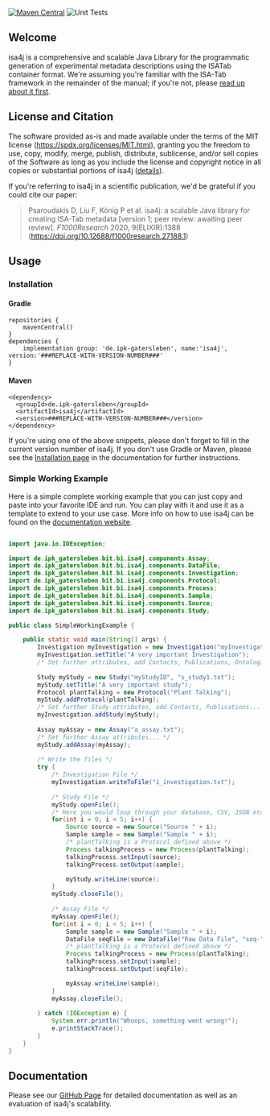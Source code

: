 [![Maven Central](https://img.shields.io/maven-central/v/de.ipk-gatersleben/isa4j.svg?label=Maven%20Central)](https://search.maven.org/search?q=g:%22de.ipk-gatersleben%22%20AND%20a:%22isa4j%22)
![Unit Tests](https://github.com/IPK-BIT/isa4j/actions/workflows/UnitTests.yml/badge.svg)


## Welcome
isa4j is a comprehensive and scalable Java Library for the programmatic generation of experimental metadata descriptions using the ISATab container format.
We're assuming you're familiar with the ISA-Tab framework in the remainder of the manual; if you're not, please [read up about it first](https://isa-specs.readthedocs.io/en/latest/).

## License and Citation
The software provided as-is and made available under the terms of the MIT license (https://spdx.org/licenses/MIT.html), granting you the freedom to use, copy, modify, merge, publish, distribute, sublicense, and/or sell copies of the Software as long as you include the license and copyright notice in all copies or substantial portions of isa4j ([details](https://en.wikipedia.org/wiki/MIT_License)).

If you're referring to isa4j in a scientific publication, we'd be grateful if you could cite our paper:

> Psaroudakis D, Liu F, König P et al. isa4j: a scalable Java library for creating ISA-Tab metadata [version 1; peer review: awaiting peer review]. *F1000Research* 2020, 9(ELIXIR):1388 (https://doi.org/10.12688/f1000research.27188.1)

<!-- > Citation forthcoming -->

## Usage

### Installation

#### Gradle

```
repositories {
	mavenCentral()
}    
dependencies {
	implementation group: 'de.ipk-gatersleben', name:'isa4j', version:'###REPLACE-WITH-VERSION-NUMBER###'
}
```

#### Maven

```
<dependency>
  <groupId>de.ipk-gatersleben</groupId>
  <artifactId>isa4j</artifactId>
  <version>###REPLACE-WITH-VERSION-NUMBER###</version>
</dependency>
```

If you're using one of the above snippets, please don't forget to fill in the current version number of isa4j.
If you don't use Gradle or Maven, please see the [Installation page](https://ipk-bit.github.io/isa4j/installation.html) in the documentation for further instructions.

### Simple Working Example

Here is a simple complete working example that you can just copy and paste into your favorite IDE and run.
You can play with it and use it as a template to extend to your use case.
More info on how to use isa4j can be found on the [documentation website](https://ipk-bit.github.io/isa4j/).

```java

import java.io.IOException;

import de.ipk_gatersleben.bit.bi.isa4j.components.Assay;
import de.ipk_gatersleben.bit.bi.isa4j.components.DataFile;
import de.ipk_gatersleben.bit.bi.isa4j.components.Investigation;
import de.ipk_gatersleben.bit.bi.isa4j.components.Protocol;
import de.ipk_gatersleben.bit.bi.isa4j.components.Process;
import de.ipk_gatersleben.bit.bi.isa4j.components.Sample;
import de.ipk_gatersleben.bit.bi.isa4j.components.Source;
import de.ipk_gatersleben.bit.bi.isa4j.components.Study;

public class SimpleWorkingExample {

	public static void main(String[] args) {
		Investigation myInvestigation = new Investigation("myInvestigationID");
		myInvestigation.setTitle("A very important Investigation");
		/* Set further attributes, add Contacts, Publications, Ontologies...*/
		
		Study myStudy = new Study("myStudyID", "s_study1.txt");
		myStudy.setTitle("A very important study");
		Protocol plantTalking = new Protocol("Plant Talking");
		myStudy.addProtocol(plantTalking);
		/* Set further Study attributes, add Contacts, Publications... */
		myInvestigation.addStudy(myStudy);
		
		Assay myAssay = new Assay("a_assay.txt");
		/* Set further Assay attributes... */
		myStudy.addAssay(myAssay);
		
		/* Write the files */
		try {
			/* Investigation File */
			myInvestigation.writeToFile("i_investigation.txt");
			
			/* Study File */
			myStudy.openFile();
			/* Here you would loop through your database, CSV, JSON etc. */
			for(int i = 0; i < 5; i++) {
				Source source = new Source("Source " + i);
				Sample sample = new Sample("Sample " + i);
				/* plantTalking is a Protocol defined above */
				Process talkingProcess = new Process(plantTalking); 
				talkingProcess.setInput(source);
				talkingProcess.setOutput(sample);

				myStudy.writeLine(source);
			}
			myStudy.closeFile();
			
			/* Assay File */
			myAssay.openFile();
			for(int i = 0; i < 5; i++) {
				Sample sample = new Sample("Sample " + i);
				DataFile seqFile = new DataFile("Raw Data File", "seq-"+ i + ".fasta");
				/* plantTalking is a Protocol defined above */
				Process talkingProcess = new Process(plantTalking); 
				talkingProcess.setInput(sample);
				talkingProcess.setOutput(seqFile);

				myAssay.writeLine(sample);
			}
			myAssay.closeFile();
			
		} catch (IOException e) {
			System.err.println("Whoops, something went wrong!");
			e.printStackTrace();
		}
	}
}
```


## Documentation
Please see our [GitHub Page](https://ipk-bit.github.io/isa4j) for detailed documentation as well as an evaluation of isa4j's scalability.
